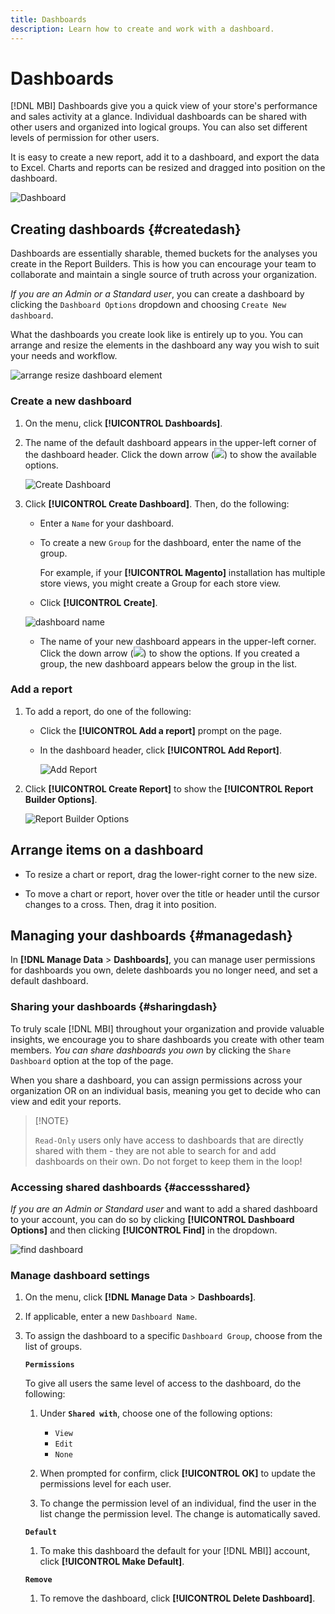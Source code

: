```yaml
---
title: Dashboards
description: Learn how to create and work with a dashboard.
---
```

# Dashboards

[!DNL MBI] Dashboards give you a quick view of your store's performance and sales activity at a glance. Individual dashboards can be shared with other users and organized into logical groups. You can also set different levels of permission for other users.

It is easy to create a new report, add it to a dashboard, and export the data to Excel. Charts and reports can be resized and dragged into position on the dashboard.

![Dashboard](../../assets/magento-bi-report-builder-revenue-by-products-formula-report-holiday-sales-dashboard.png)

## Creating dashboards {#createdash}

Dashboards are essentially sharable, themed buckets for the analyses you create in the Report Builders. This is how you can encourage your team to collaborate and maintain a single source of truth across your organization.

*If you are an Admin or a Standard user*, you can create a dashboard by clicking the `Dashboard Options` dropdown and choosing `Create New dashboard`.

What the dashboards you create look like is entirely up to you. You can arrange and resize the elements in the dashboard any way you wish to suit your needs and workflow.

![arrange resize dashboard element](../../assets/arrange_resize_dashboard_element.gif)

### Create a new dashboard

1. On the menu, click **[!UICONTROL Dashboards]**.

1. The name of the default dashboard appears in the upper-left corner of the dashboard header. Click the down arrow (![](../../assets/magento-bi-btn-down.png)) to show the available options.

    ![Create Dashboard](../../assets/magento-bi-dashboard-create.png)

1. Click **[!UICONTROL Create Dashboard]**. Then, do the following:

    * Enter a `Name` for your dashboard.

    * To create a new `Group` for the dashboard, enter the name of the group.

        For example, if your **[!UICONTROL Magento]** installation has multiple store views, you might create a Group for each store view.

    * Click **[!UICONTROL Create]**.

    ![dashboard name](../../assets/magento-bi-dashboard-create-name.png)

    * The name of your new dashboard appears in the upper-left corner. Click the down arrow (![](../../assets/magento-bi-btn-down.png)) to show the options. If you created a group, the new dashboard appears below the group in the list.

### Add a report

1. To add a report, do one of the following:

    * Click the **[!UICONTROL Add a report]** prompt on the page.

    * In the dashboard header, click **[!UICONTROL Add Report]**.

        ![Add Report](../../assets/magento-bi-dashboard-create-add-report.png)

1. Click **[!UICONTROL Create Report]** to show the **[!UICONTROL Report Builder Options]**.

    ![Report Builder Options](../../assets/magento-bi-report-builder.png)

## Arrange items on a dashboard

* To resize a chart or report, drag the lower-right corner to the new size.

* To move a chart or report, hover over the title or header until the cursor changes to a cross. Then, drag it into position.

## Managing your dashboards {#managedash}

In **[!DNL Manage Data** > **Dashboards]**, you can manage user permissions for dashboards you own, delete dashboards you no longer need, and set a default dashboard.

### Sharing your dashboards {#sharingdash}

To truly scale [!DNL MBI] throughout your organization and provide valuable insights, we encourage you to share dashboards you create with other team members. *You can share dashboards you own* by clicking the `Share Dashboard` option at the top of the page.

When you share a dashboard, you can assign permissions across your organization OR on an individual basis, meaning you get to decide who can view and edit your reports.

>[!NOTE}
>
>`Read-Only` users only have access to dashboards that are directly shared with them - they are not able to search for and add dashboards on their own. Do not forget to keep them in the loop!

### Accessing shared dashboards {#accessshared}

*If you are an Admin or Standard user* and want to add a shared dashboard to your account, you can do so by clicking **[!UICONTROL Dashboard Options]** and then clicking **[!UICONTROL Find]** in the dropdown.

![find dashboard](../../assets/find_dashboard.png)<!--{: width="1000" height="535"}-->

### Manage dashboard settings

1. On the menu, click **[!DNL Manage Data** > **Dashboards]**.

1. If applicable, enter a new `Dashboard Name`.

1. To assign the dashboard to a specific `Dashboard Group`, choose from the list of groups.

    **`Permissions`**

    To give all users the same level of access to the dashboard, do the following:

    1. Under **`Shared with`**, choose one of the following options:

        * `View`
        * `Edit`
        * `None`

    1. When prompted for confirm, click **[!UICONTROL OK]** to update the permissions level for each user.

    1. To change the permission level of an individual, find the user in the list change the permission level. The change is automatically saved.

    **`Default`**

    1. To make this dashboard the default for your [!DNL MBI]] account, click **[!UICONTROL Make Default]**.

    **`Remove`**

    1. To remove the dashboard, click **[!UICONTROL Delete Dashboard]**.
